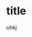 

# title

<audio ref='themeSong' src="https://raw.githubusercontent.com/CN3ves/System/master/docs/Billie-Eilish-bury-a-friend.mp3" autoPlay loop></audio>

ohkj
